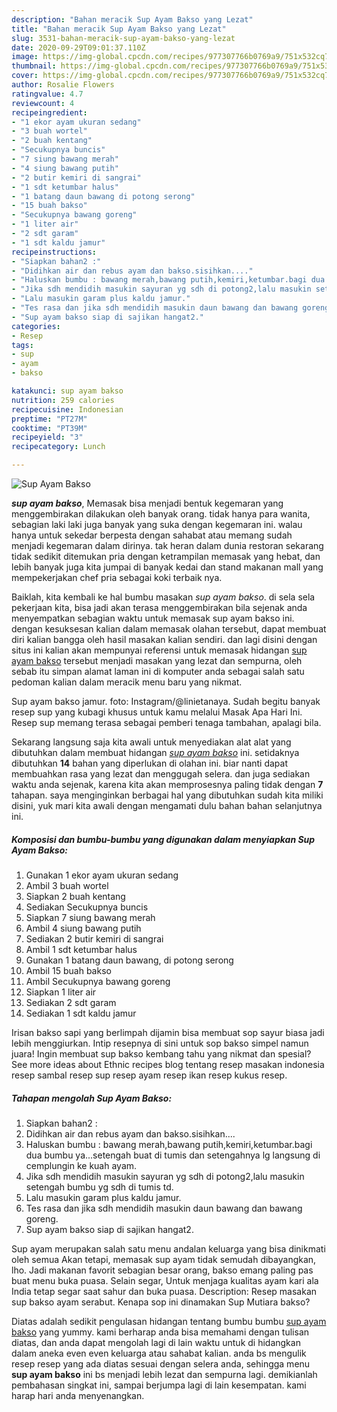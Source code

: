 ```yaml
---
description: "Bahan meracik Sup Ayam Bakso yang Lezat"
title: "Bahan meracik Sup Ayam Bakso yang Lezat"
slug: 3531-bahan-meracik-sup-ayam-bakso-yang-lezat
date: 2020-09-29T09:01:37.110Z
image: https://img-global.cpcdn.com/recipes/977307766b0769a9/751x532cq70/sup-ayam-bakso-foto-resep-utama.jpg
thumbnail: https://img-global.cpcdn.com/recipes/977307766b0769a9/751x532cq70/sup-ayam-bakso-foto-resep-utama.jpg
cover: https://img-global.cpcdn.com/recipes/977307766b0769a9/751x532cq70/sup-ayam-bakso-foto-resep-utama.jpg
author: Rosalie Flowers
ratingvalue: 4.7
reviewcount: 4
recipeingredient:
- "1 ekor ayam ukuran sedang"
- "3 buah wortel"
- "2 buah kentang"
- "Secukupnya buncis"
- "7 siung bawang merah"
- "4 siung bawang putih"
- "2 butir kemiri di sangrai"
- "1 sdt ketumbar halus"
- "1 batang daun bawang di potong serong"
- "15 buah bakso"
- "Secukupnya bawang goreng"
- "1 liter air"
- "2 sdt garam"
- "1 sdt kaldu jamur"
recipeinstructions:
- "Siapkan bahan2 :"
- "Didihkan air dan rebus ayam dan bakso.sisihkan...."
- "Haluskan bumbu : bawang merah,bawang putih,kemiri,ketumbar.bagi dua bumbu ya...setengah buat di tumis dan setengahnya lg langsung di cemplungin ke kuah ayam."
- "Jika sdh mendidih masukin sayuran yg sdh di potong2,lalu masukin setengah bumbu yg sdh di tumis td."
- "Lalu masukin garam plus kaldu jamur."
- "Tes rasa dan jika sdh mendidih masukin daun bawang dan bawang goreng."
- "Sup ayam bakso siap di sajikan hangat2."
categories:
- Resep
tags:
- sup
- ayam
- bakso

katakunci: sup ayam bakso 
nutrition: 259 calories
recipecuisine: Indonesian
preptime: "PT27M"
cooktime: "PT39M"
recipeyield: "3"
recipecategory: Lunch

---
```



![Sup Ayam Bakso](https://img-global.cpcdn.com/recipes/977307766b0769a9/751x532cq70/sup-ayam-bakso-foto-resep-utama.jpg)

<b><i>sup ayam bakso</i></b>, Memasak bisa menjadi bentuk kegemaran yang menggembirakan dilakukan oleh banyak orang. tidak hanya para wanita, sebagian laki laki juga banyak yang suka dengan kegemaran ini. walau hanya untuk sekedar berpesta dengan sahabat atau memang sudah menjadi kegemaran dalam dirinya. tak heran dalam dunia restoran sekarang tidak sedikit ditemukan pria dengan ketrampilan memasak yang hebat, dan lebih banyak juga kita jumpai di banyak kedai dan stand makanan mall yang mempekerjakan chef pria sebagai koki terbaik nya.

Baiklah, kita kembali ke hal bumbu masakan <i>sup ayam bakso</i>. di sela sela pekerjaan kita, bisa jadi akan terasa menggembirakan bila sejenak anda menyempatkan sebagian waktu untuk memasak sup ayam bakso ini. dengan kesuksesan kalian dalam memasak olahan tersebut, dapat membuat diri kalian bangga oleh hasil masakan kalian sendiri. dan lagi disini dengan situs ini kalian akan mempunyai referensi untuk memasak hidangan <u>sup ayam bakso</u> tersebut menjadi masakan yang lezat dan sempurna, oleh sebab itu simpan alamat laman ini di komputer anda sebagai salah satu pedoman kalian dalam meracik menu baru yang nikmat.

Sup ayam bakso jamur. foto: Instagram/@linietanaya. Sudah begitu banyak resep sup yang kubagi khusus untuk kamu melalui Masak Apa Hari Ini. Resep sup memang terasa sebagai pemberi tenaga tambahan, apalagi bila.


Sekarang langsung saja kita awali untuk menyediakan alat alat yang dibutuhkan dalam membuat hidangan <u><i>sup ayam bakso</i></u> ini. setidaknya dibutuhkan <b>14</b> bahan yang diperlukan di olahan ini. biar nanti dapat membuahkan rasa yang lezat dan menggugah selera. dan juga sediakan waktu anda sejenak, karena kita akan memprosesnya paling tidak dengan <b>7</b> tahapan. saya menginginkan berbagai hal yang dibutuhkan sudah kita miliki disini, yuk mari kita awali dengan mengamati dulu bahan bahan selanjutnya ini.

<!--inarticleads1-->

##### Komposisi dan bumbu-bumbu yang digunakan dalam menyiapkan Sup Ayam Bakso:

1. Gunakan 1 ekor ayam ukuran sedang
1. Ambil 3 buah wortel
1. Siapkan 2 buah kentang
1. Sediakan Secukupnya buncis
1. Siapkan 7 siung bawang merah
1. Ambil 4 siung bawang putih
1. Sediakan 2 butir kemiri di sangrai
1. Ambil 1 sdt ketumbar halus
1. Gunakan 1 batang daun bawang, di potong serong
1. Ambil 15 buah bakso
1. Ambil Secukupnya bawang goreng
1. Siapkan 1 liter air
1. Sediakan 2 sdt garam
1. Sediakan 1 sdt kaldu jamur


Irisan bakso sapi yang berlimpah dijamin bisa membuat sop sayur biasa jadi lebih menggiurkan. Intip resepnya di sini untuk sop bakso simpel namun juara! Ingin membuat sup bakso kembang tahu yang nikmat dan spesial? See more ideas about Ethnic recipes blog tentang resep masakan indonesia resep sambal resep sup resep ayam resep ikan resep kukus resep. 

<!--inarticleads2-->

##### Tahapan mengolah Sup Ayam Bakso:

1. Siapkan bahan2 :
1. Didihkan air dan rebus ayam dan bakso.sisihkan....
1. Haluskan bumbu : bawang merah,bawang putih,kemiri,ketumbar.bagi dua bumbu ya...setengah buat di tumis dan setengahnya lg langsung di cemplungin ke kuah ayam.
1. Jika sdh mendidih masukin sayuran yg sdh di potong2,lalu masukin setengah bumbu yg sdh di tumis td.
1. Lalu masukin garam plus kaldu jamur.
1. Tes rasa dan jika sdh mendidih masukin daun bawang dan bawang goreng.
1. Sup ayam bakso siap di sajikan hangat2.


Sup ayam merupakan salah satu menu andalan keluarga yang bisa dinikmati oleh semua Akan tetapi, memasak sup ayam tidak semudah dibayangkan, lho. Jadi makanan favorit sebagian besar orang, bakso emang paling pas buat menu buka puasa. Selain segar, Untuk menjaga kualitas ayam kari ala India tetap segar saat sahur dan buka puasa. Description: Resep masakan sup bakso ayam serabut. Kenapa sop ini dinamakan Sup Mutiara bakso? 

Diatas adalah sedikit pengulasan hidangan tentang bumbu bumbu <u>sup ayam bakso</u> yang yummy. kami berharap anda bisa memahami dengan tulisan diatas, dan anda dapat mengolah lagi di lain waktu untuk di hidangkan dalam aneka even even keluarga atau sahabat kalian. anda bs mengulik resep resep yang ada diatas sesuai dengan selera anda, sehingga menu <b>sup ayam bakso</b> ini bs menjadi lebih lezat dan sempurna lagi. demikianlah pembahasan singkat ini, sampai berjumpa lagi di lain kesempatan. kami harap hari anda menyenangkan.
